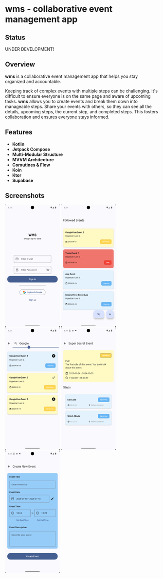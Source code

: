 # wms - collaborative event management app

## Status
UNDER DEVELOPMENT!

## Overview
**wms** is a collaborative event management app that helps you stay organized and accountable.

Keeping track of complex events with multiple steps can be challenging. It's difficult to ensure everyone is on the same page and aware of upcoming tasks.
**wms** allows you to create events and break them down into manageable steps. Share your events with others, so they can see all the details, upcoming steps, the current step, and completed steps. This fosters collaboration and ensures everyone stays informed.

## Features

- **Kotlin**
- **Jetpack Compose**
- **Multi-Modular Structure**
- **MVVM Architecture**
- **Coroutines & Flow**
- **Koin**
- **Ktor**
- **Supabase**

## Screenshots
<img alt="login_screen.png" height="400" src="screenshots/login_screen.png" width="180"/>  <img alt="followedEvents_screen.png" height="400" src="screenshots/followedEvents_screen.png" width="180"/>  <img alt="eventSearch_screen.png" height="400" src="screenshots/eventSearch_screen.png" width="180"/>   <img alt="eventDetails_screen.png" height="400" src="screenshots/eventDetails_screen.png" width="180"/>  <img alt="eventCreate_screen.png" height="400" src="screenshots/eventCreate_screen.png" width="180"/>
